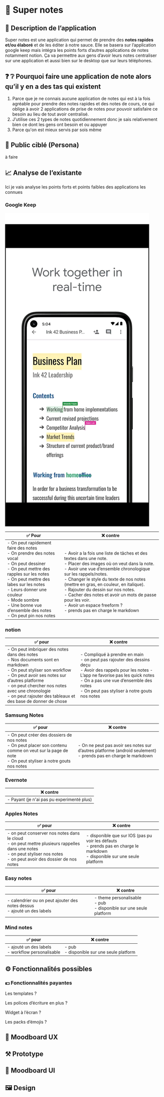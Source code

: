 # 📝 Super notes 

## 💬 Description de l’application

Super notes est une application qui permet de prendre des **notes rapides et/ou élaboré** et de les éditer à notre sauce. Elle se basera sur l’application google keep mais intégra les points forts d’autres applications de notes notamment notion. Ça va permettre aux gens d’avoir leurs notes centraliser sur une application et aussi bien sur le desktop que sur leurs téléphones.

## ❓ ❔ Pourquoi faire une application de note alors qu’il y en a des tas qui existent

1. Parce que je ne connais aucune application de notes qui est à la fois agréable pour prendre des notes rapides et des notes de cours, ce qui oblige à avoir 2 applications de prise de notes pour pouvoir satisfaire ce besoin au lieu de tout avoir centralisé.
2. J’utilise ces 2 types de notes quotidiennement donc je sais relativement bien ce dont les gens ont besoin et ou appuyer
3. Parce qu'on est mieux servis par sois même

## 👩 Public ciblé (Persona)

à faire

## 📈 Analyse de l’existante

Ici je vais analyse les points forts et points faibles des applications les connues

### Google Keep
<img src="resized2/googlekeep/Screenshot_20221111-094544_Google Play Store.jpg"
alt="oui" >


| ✅ Pour                                                                                                                                                                                                                                                                                                             | ❌ contre                                                                                                                                                                                                                                                                                                                                                                                                                                                                            |
|--------------------------------------------------------------------------------------------------------------------------------------------------------------------------------------------------------------------------------------------------------------------------------------------------------------------|-------------------------------------------------------------------------------------------------------------------------------------------------------------------------------------------------------------------------------------------------------------------------------------------------------------------------------------------------------------------------------------------------------------------------------------------------------------------------------------|
| - On peut rapidement faire des notes </br>- On prendre des notes vocal </br>- On peut dessiner  </br>- On peut mettre des rapples sur les notes</br>- On peut mettre des labes sur les notes</br>- Leurs donner une couleur</br>- Mode sombre</br>- Une bonne vue d’ensemble des notes</br>- On peut pin nos notes | </br> - Avoir a la fois une liste de tâches et des textes dans une note. </br> - Placer des images où on veut dans la note. </br> - Avoir une vue d’ensemble chronologique sur les rappels/notes. </br> - Changer le style du texte de nos notes (mettre en gras, en couleur, en italique). </br> - Rajouter du dessin sur nos notes. </br> - Cacher des notes et avoir un mots de passe pour les voir. </br> - Avoir un espace freeform ? </br> - prends pas en charge le markdown |

### notion

| ✅ pour                                                                                                                                                                                                                                                                                                        | ❌ contre                                                                                                                                                                                                                                                        |
|---------------------------------------------------------------------------------------------------------------------------------------------------------------------------------------------------------------------------------------------------------------------------------------------------------------|-----------------------------------------------------------------------------------------------------------------------------------------------------------------------------------------------------------------------------------------------------------------|
| - On peut imbriquer des notes dans des notes </br> - Nos documents sont en markdown </br> - On peut styliser son workflow </br> - On peut avoir ses notes sur d’autres platforme </br> - on peut chercher nos notes avec une chronologie </br> - on peut rajouter des tableaux et des base de donner de chose | - Compliqué à prendre en main </br> - on peut pas rajouter des dessins deçu </br> - Avoir des rappels pour les notes  - L’app ne favorise pas les quick notes </br> - On a pas une vue d’ensemble des notes </br> - On peut pas styliser à notre gouts nos notes |

### Samsung Notes

| ✅ pour                                                                                                                                                        | ❌ contre                                                                                                            |
|---------------------------------------------------------------------------------------------------------------------------------------------------------------|---------------------------------------------------------------------------------------------------------------------|
| - On peut créer des dossiers de nos notes</br> - On peut placer son contenu comme on veut sur la page de note</br> - On peut styliser à notre gouts nos notes | - On ne peut pas avoir ses notes sur d’autres platforme (android seulement)</br> - prends pas en charge le markdown |

### Evernote

| ❌ contre                                   |
|--------------------------------------------|
| - Payant (je n'ai pas pu experimenté plus) |

### Apples Notes

| ✅ pour                                                                                                                                                                               | ❌ contre                                                                                                                           |
|--------------------------------------------------------------------------------------------------------------------------------------------------------------------------------------|------------------------------------------------------------------------------------------------------------------------------------|
| - on peut conserver nos notes dans le cloud</br> - on peut mettre plusieurs rappelles dans une notes</br> - on peut styliser nos notes</br> - on peut avoir des dossier de nos notes | - disponible que sur IOS (pas pu voir les défauts</br> - prends pas en charge le markdown</br> - disponible sur une seule platform |

### Easy notes

| ✅ pour                                                                        | ❌ contre                                                                    |
|-------------------------------------------------------------------------------|-----------------------------------------------------------------------------|
| - calendrier ou on peut ajouter des notes dessus </br> - ajouté un des labels | - theme personalisable </br> - pub </br>- disponible sur une seule platform |

 

### Mind notes

| ✅ pour                                               | ❌ contre                                      |
|------------------------------------------------------|-----------------------------------------------|
| - ajouté un des labels</br>- workflow personalisable | - pub</br>- disponible sur une seule platform |

## ⚙️ Fonctionnalités possibles

### 💵 Fonctionnalités payantes

Les templates ?

Les polices d’écriture en plus ? 

Widget à l’écran ?

Les packs d’émojis ?

## 🔬 Moodboard UX

## ⚒️ Prototype

## 🎨 Moodboard UI

## 🖼️ Design